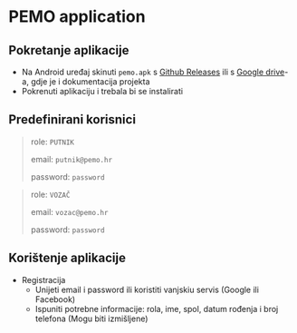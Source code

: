 # PEMO application

## Pokretanje aplikacije

- Na Android uređaj skinuti `pemo.apk` s [Github Releases](https://github.com/franmatesic/pemo-app/releases/tag/v1.0.0) ili s [Google drive](https://drive.google.com/drive/folders/1JdtfK3bPigpLpytObwevEyAx4nnSLujF?usp=sharing)-a, gdje je i dokumentacija projekta
- Pokrenuti aplikaciju i trebala bi se instalirati

## Predefinirani korisnici

> role: `PUTNIK`
>
> email: `putnik@pemo.hr`
>
> password: `password`

> role: `VOZAČ`
>
> email: `vozac@pemo.hr`
>
> password: `password`

## Korištenje aplikacije

- Registracija
    - Unijeti email i password ili koristiti vanjskiu servis (Google ili Facebook)
    - Ispuniti potrebne informacije: rola, ime, spol, datum rođenja i broj telefona (Mogu biti izmišljene)

